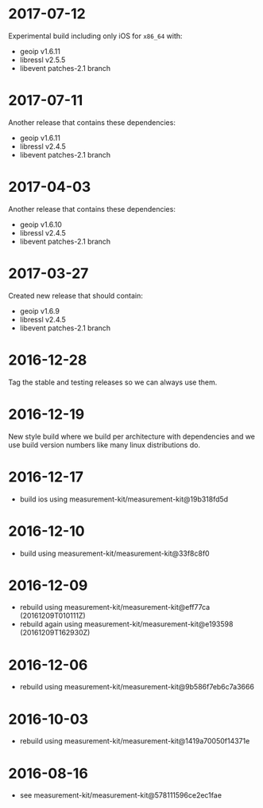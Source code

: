 # 2017-07-12

Experimental build including only iOS for `x86_64` with:

- geoip v1.6.11
- libressl v2.5.5
- libevent patches-2.1 branch

# 2017-07-11

Another release that contains these dependencies:

- geoip v1.6.11
- libressl v2.4.5
- libevent patches-2.1 branch

# 2017-04-03

Another release that contains these dependencies:

- geoip v1.6.10
- libressl v2.4.5
- libevent patches-2.1 branch

# 2017-03-27

Created new release that should contain:

- geoip v1.6.9
- libressl v2.4.5
- libevent patches-2.1 branch

# 2016-12-28

Tag the stable and testing releases so we can always use them.

# 2016-12-19

New style build where we build per architecture with dependencies and
we use build version numbers like many linux distributions do.

# 2016-12-17

- build ios using measurement-kit/measurement-kit@19b318fd5d

# 2016-12-10

- build using measurement-kit/measurement-kit@33f8c8f0

# 2016-12-09

- rebuild using measurement-kit/measurement-kit@eff77ca (20161209T010111Z)
- rebuild again using measurement-kit/measurement-kit@e193598 (20161209T162930Z)

# 2016-12-06

- rebuild using measurement-kit/measurement-kit@9b586f7eb6c7a3666

# 2016-10-03

- rebuild using measurement-kit/measurement-kit@1419a70050f14371e

# 2016-08-16

- see measurement-kit/measurement-kit@578111596ce2ec1fae
